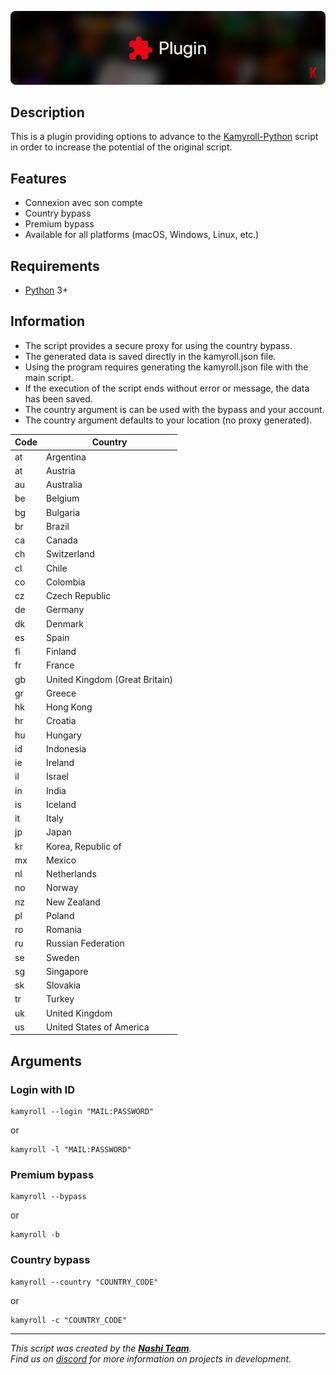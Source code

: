 ![Kamyroll_Plugin](/resources/Kamyroll_plugin.png)  

## Description
This is a plugin providing options to advance to the [Kamyroll-Python](https://github.com/hyugogirubato/Kamyroll-Python) script in order to increase the potential of the original script.
 
## Features
- Connexion avec son compte
- Country bypass
- Premium bypass
- Available for all platforms (macOS, Windows, Linux, etc.)

## Requirements
- [Python](https://www.python.org/downloads) 3+

## Information
 - The script provides a secure proxy for using the country bypass.
 - The generated data is saved directly in the kamyroll.json file.
 - Using the program requires generating the kamyroll.json file with the main script.
 - If the execution of the script ends without error or message, the data has been saved.
 - The country argument is can be used with the bypass and your account.
 - The country argument defaults to your location (no proxy generated).

| Code | Country |
| ------------ | ------------ | 
| at | Argentina |
| at | Austria |
| au | Australia |
| be | Belgium |
| bg | Bulgaria |
| br | Brazil |
| ca | Canada |
| ch | Switzerland |
| cl | Chile |
| co | Colombia |
| cz | Czech Republic |
| de | Germany |
| dk | Denmark |
| es | Spain |
| fi | Finland |
| fr | France |
| gb | United Kingdom (Great Britain) |
| gr | Greece |
| hk | Hong Kong |
| hr | Croatia |
| hu | Hungary |
| id | Indonesia |
| ie | Ireland |
| il | Israel |
| in | India |
| is | Iceland |
| it | Italy |
| jp | Japan |
| kr | Korea, Republic of |
| mx | Mexico |
| nl | Netherlands |
| no | Norway |
| nz | New Zealand |
| pl | Poland |
| ro | Romania |
| ru | Russian Federation |
| se | Sweden |
| sg | Singapore |
| sk | Slovakia |
| tr | Turkey |
| uk | United Kingdom |
| us | United States of America |


## Arguments

### Login with ID
```
kamyroll --login "MAIL:PASSWORD"
```
or
```
kamyroll -l "MAIL:PASSWORD"
```

### Premium bypass
```
kamyroll --bypass
```
or
```
kamyroll -b
```

### Country bypass
```
kamyroll --country "COUNTRY_CODE"
```
or
```
kamyroll -c "COUNTRY_CODE"
```

---
*This script was created by the [__Nashi Team__](https://sites.google.com/view/kamyroll/home).  
Find us on [discord](https://discord.com/invite/g6JzYbh) for more information on projects in development.*

